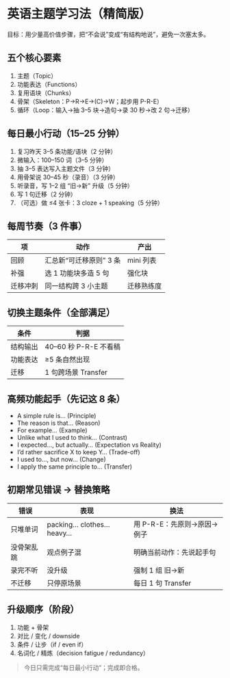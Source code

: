 # 英语主题学习法（精简版）

目标：用少量高价值步骤，把“不会说”变成“有结构地说”，避免一次塞太多。

## 五个核心要素
1. 主题（Topic）
2. 功能表达（Functions）
3. 复用语块（Chunks）
4. 骨架（Skeleton：P→R→E→(C)→W；起步用 P-R-E）
5. 循环（Loop：输入→抽 3–5 块→造句→录 30 秒→改 2 句→迁移）

## 每日最小行动（15–25 分钟）
1. 复习昨天 3–5 条功能/语块（2 分钟）
2. 微输入：100–150 词（3–5 分钟）
3. 抽 3–5 表达写入主题文件（3 分钟）
4. 用骨架说 30–45 秒（录音）（3 分钟）
5. 听录音，写 1–2 组 “旧→新” 升级（5 分钟）
6. 写 1 句迁移（2 分钟）
7. （可选）做 ≤4 张卡：3 cloze + 1 speaking（5 分钟）

## 每周节奏（3 件事）
| 项 | 动作 | 产出 |
|----|------|------|
| 回顾 | 汇总新“可迁移原则” 3 条 | mini 列表 |
| 补强 | 选 1 功能块多造 5 句 | 强化块 |
| 迁移冲刺 | 同一结构跨 3 小主题 | 迁移熟练度 |

## 切换主题条件（全部满足）
| 条件 | 判据 |
|------|------|
| 结构输出 | 40–60 秒 P-R-E 不看稿 |
| 功能表达 | ≥5 条自然出现 |
| 迁移 | 1 句跨场景 Transfer |

## 高频功能起手（先记这 8 条）
- A simple rule is… (Principle)
- The reason is that… (Reason)
- For example… (Example)
- Unlike what I used to think… (Contrast)
- I expected…, but actually… (Expectation vs Reality)
- I’d rather sacrifice X to keep Y… (Trade-off)
- I used to…, but now… (Change)
- I apply the same principle to… (Transfer)

## 初期常见错误 → 替换策略
| 错误 | 表现 | 换法 |
|------|------|------|
| 只堆单词 | packing… clothes… heavy… | 用 P-R-E：先原则→原因→例子 |
| 没骨架乱跳 | 观点例子混 | 明确当前动作：先说起手句 |
| 录完不听 | 没升级 | 强制 1 组 旧→新 |
| 不迁移 | 只停原场景 | 每日 1 句 Transfer |

## 升级顺序（阶段）
1. 功能 + 骨架
2. 对比 / 变化 / downside
3. 条件 / 让步（if / even if）
4. 名词化 / 精炼（decision fatigue / redundancy）

> 今日只需完成“每日最小行动”；完成即合格。